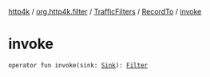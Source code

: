 [http4k](../../../index.md) / [org.http4k.filter](../../index.md) / [TrafficFilters](../index.md) / [RecordTo](index.md) / [invoke](./invoke.md)

# invoke

`operator fun invoke(sink: `[`Sink`](../../../org.http4k.traffic/-sink/index.md)`): `[`Filter`](../../../org.http4k.core/-filter/index.md)